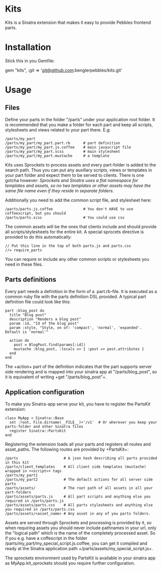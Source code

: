 # Kits

Kits is a Sinatra extension that makes it easy to provide Pebbles frontend parts.

# Installation

Stick this in you Gemfile:
   
   gem "kits", :git => 'git@github.com:benglerpebbles/kits.git'

# Usage

## Files

Define your parts in the folder "/parts" under your application root folder. It is recommended that you make a 
folder for each part and keep all scripts, stylesheets and views related to your part there. E.g:

    /parts/my_part
    /parts/my_part/my_part.part.rb      # part definition
    /parts/my_part/my_part.js.coffee    # main javascript file
    /parts/my_part/my_part.scss         # main stylesheet
    /parts/my_part/my_part.mustache     # a template

Kits uses Sprockets to process assets and every part-folder is added to the search path. Thus you can put any
auxillary scripts, views or templates in your part folder and expect them to be served to clients. There is one
gotcha however: *Sprockets and Sinatra uses a flat namespace for templates and assets, so no two templates or
other assets may have the same file name even if they reside in separate folders.*

Additionally you need to add the common script file, and stylesheet here:

    /parts/parts.js.coffee              # You don't HAVE to use coffeescript, but you should
    /parts/parts.scss                   # You could use css

The common assets will be the ones that clients include and should provide all scripts/stylesheets for the entire
kit. A special sprocets directive is provided to do this automatically:

    // Put this line in the top of both parts.js and parts.css
    //= require_parts

You can require or include any other common scripts or stylesheets you need in these files.

## Parts definitions

Every part needs a definition in the form of a .part.rb-file. It is executed as a common ruby file with the parts
definition DSL provided. A typical part definition file could look like this:

    part :blog_post do
      title "Blog post"
      description "Renders a blog post"
      param :id, "Id of the blog post"
      param :style, "Style, on of: 'compact', 'normal', 'expanded'. Default is 'normal'"

      action do
        post = BlogPost.find(params[:id])
        mustache :blog_post, :locals => { :post => post.attributes }
      end
    end

The +action+ part of the definition indicates that the part supports server side rendering and is mapped into
your sinatra app at "/parts/blog_post", so it is equivalent of writing +get "/parts/blog_post"+. 

## Application configuration

To make you Sinatra-app serve your kit, you have to register the PartsKit extension:

    class MyApp < Sinatra::Base
      set :root, File.dirname(__FILE__)+'/v1'  # Or wherever you keep your parts-folder and other Sinatra files
      register Sinatra::PartsKit
    end

Registering the extension loads all your parts and registers all routes and asset_paths. The following routes are 
provided by +PartsKit+:

    /parts                     # A json hash describing all parts provided in this kit
    /parts/client_templates    # All client side templates (mustache) wrapped in +<script>+ tags
    /parts/my_part1
    /parts/my_part2            # The default actions for all server side parts
    /parts/assets/             # The root path of all assets in all your part-folders
    /parts/assets/parts.js     # All part scripts and anything else you required in /parts/parts.js
    /parts/assets/parts.css    # All parts stylesheets and anything else you required in /parts/parts.css
    /parts/assets/<asset_name> # Any asset in any of you parts folders.

Assets are served through Sprockets and processing is provided by it, so when requiring assets you should never
include pathnames in your url, only the "logical path" which is the name of the completely processed asset. So
if you e.g. have a coffescript in the folder /parts/my_part/my_special_script.js.coffee, you can get it compiled and ready
at the Sinatra application path +/parts/assets/my_special_script.js+. 

The sprockets environment used by PartsKit is available in your sinatra app as MyApp.kit_sprockets should you require
further configuration.
